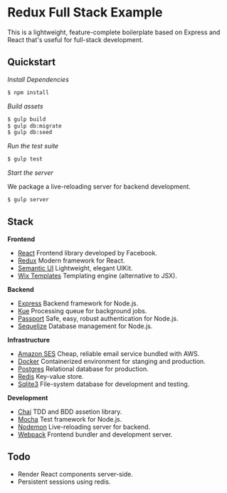 # Redux Full Stack Example

This is a lightweight, feature-complete boilerplate based on Express and React that's useful for full-stack development.

## Quickstart

*Install Dependencies*

```bash
$ npm install
```

*Build assets*

```bash
$ gulp build
$ gulp db:migrate
$ gulp db:seed
```

*Run the test suite*

```bash
$ gulp test
```

*Start the server*

We package a live-reloading server for backend development.

```bash
$ gulp server
```

## Stack

**Frontend**

* [React](https://facebook.github.io/react/)
Frontend library developed by Facebook.
* [Redux](http://rackt.org/redux/)
Modern framework for React.
* [Semantic UI](http://semantic-ui.com/)
Lightweight, elegant UIKit.
* [Wix Templates](http://wix.github.io/react-templates/)
Templating engine (alternative to JSX).

**Backend**

* [Express](http://expressjs.com/)
Backend framework for Node.js.
* [Kue](https://github.com/Automattic/kue)
Processing queue for background jobs.
* [Passport](http://passportjs.org/)
Safe, easy, robust authentication for Node.js.
* [Sequelize](http://docs.sequelizejs.com/en/latest/)
Database management for Node.js.

**Infrastructure**

* [Amazon SES]()
Cheap, reliable email service bundled with AWS.
* [Docker]()
Containerized environment for stanging and production.
* [Postgres]()
Relational database for production.
* [Redis]()
Key-value store.
* [Sqlite3]()
File-system database for development and testing.

**Development**

* [Chai](http://chaijs.com/)
TDD and BDD assetion library.
* [Mocha](https://mochajs.org/)
Test framework for Node.js.
* [Nodemon]()
Live-reloading server for backend.
* [Webpack]()
Frontend bundler and development server.

## Todo

* Render React components server-side.
* Persistent sessions using redis.
